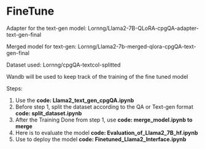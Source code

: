 # FineTune

Adapter for the text-gen model: Lornng/Llama2-7B-QLoRA-cpgQA-adapter-text-gen-final

Merged model for text-gen: Lornng/Llama2-7b-merged-qlora-cpgQA-text-gen-final

Dataset used: Lornng/cpgQA-textcol-splitted

Wandb will be used to keep track of the training of the fine tuned model 

Steps:
1. Use the **code: Llama2_text_gen_cpgQA.ipynb**
2. Before step 1, split the dataset according to the QA or Text-gen format **code: split_dataset.ipynb**
3. After the Training Done from step 1, use **code: merge_model.ipynb to merge**
4. Here is to evaluate the model **code: Evaluation_of_Llama2_7B_hf.ipynb**
5. Use to deploy the model **code: Finetuned_Llama2_Interface.ipynb**
